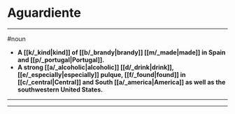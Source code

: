 # Aguardiente
---
#noun
- **A [[k/_kind|kind]] of [[b/_brandy|brandy]] [[m/_made|made]] in Spain and [[p/_portugal|Portugal]].**
- **A strong [[a/_alcoholic|alcoholic]] [[d/_drink|drink]], [[e/_especially|especially]] pulque, [[f/_found|found]] in [[c/_central|Central]] and South [[a/_america|America]] as well as the southwestern United States.**
---
---
